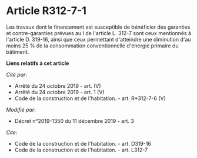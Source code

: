# Article R312-7-1

Les travaux dont le financement est susceptible de bénéficier des garanties et contre-garanties prévues au I de l'article L.
312-7 sont ceux mentionnés à l'article D. 319-16, ainsi que ceux permettant d'atteindre une diminution d'au moins 25 % de la
consommation conventionnelle d'énergie primaire du bâtiment.

**Liens relatifs à cet article**

_Cité par_:

  - Arrêté du 24 octobre 2019 - art. (V)
  - Arrêté du 24 octobre 2019 - art. 1 (V)
  - Code de la construction et de l'habitation. - art. R*312-7-6 (V)

_Modifié par_:

  - Décret n°2019-1350 du 11 décembre 2019 - art. 3

_Cite_:

  - Code de la construction et de l'habitation. - art. D319-16
  - Code de la construction et de l'habitation. - art. L312-7

